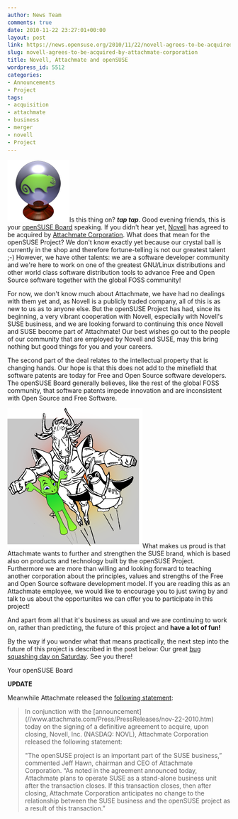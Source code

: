 ```yaml
---
author: News Team
comments: true
date: 2010-11-22 23:27:01+00:00
layout: post
link: https://news.opensuse.org/2010/11/22/novell-agrees-to-be-acquired-by-attachmate-corporation/
slug: novell-agrees-to-be-acquired-by-attachmate-corporation
title: Novell, Attachmate and openSUSE
wordpress_id: 5512
categories:
- Announcements
- Project
tags:
- acquisition
- attachmate
- business
- merger
- novell
- Project
---
```


![](/wp-content/uploads/2010/11/Logo-fate.png)Is this thing on? ***tap* *tap***. Good evening friends, this is your [openSUSE Board](//en.opensuse.org/openSUSE:Board) speaking. If you didn't hear yet, [Novell](//www.novell.com) has agreed to be acquired by [Attachmate Corporation](//www.attachmate.com). What does that mean for the openSUSE Project? We don't know exactly yet because our crystal ball is currently in the shop and therefore fortune-telling is not our greatest talent ;-) However, we have other talents: we are a software developer community and we're here to work on one of the greatest GNU/Linux distributions and other world class software distribution tools to advance Free and Open Source software together with the global FOSS community!

For now, we don't know much about Attachmate, we have had no dealings with them yet and, as Novell is a publicly traded company, all of this is as new to us as to anyone else. But the openSUSE Project has had, since its beginning, a very vibrant cooperation with Novell, especially with Novell's SUSE business, and we are looking forward to continuing this once Novell and SUSE become part of Attachmate! Our best wishes go out to the people of our community that are employed by Novell and SUSE, may this bring nothing but good things for you and your careers.

The second part of the deal relates to the intellectual property that is changing hands. Our hope is that this does not add to the minefield that software patents are today for Free and Open Source software developers. The openSUSE Board generally believes, like the rest of the global FOSS community, that software patents impede innovation and are inconsistent with Open Source and Free Software.

![](/wp-content/uploads/2010/11/geekoandco21.png)What makes us proud is that Attachmate wants to further and strengthen the SUSE brand, which is based also on products and technology built by the openSUSE Project. Furthermore we are more than willing and looking forward to teaching another corporation about the principles, values and strengths of the Free and Open Source software development model. If you are reading this as an Attachmate employee, we would like to encourage you to just swing by and talk to us about the opportunites we can offer you to participate in this project!

And apart from all that it's business as usual and we are continuing to work on, rather than predicting, the future of this project and **have a lot of fun!**

  


By the way if you wonder what that means practically, the next step into the future of this project is described in the post below: Our great [bug squashing day on Saturday](//news.opensuse.org/2010/11/22/opensuse-bug-day-on-saturday-november-27th/). See you there!

Your openSUSE Board

**UPDATE**

Meanwhile Attachmate released the [following statement](//www.attachmate.com/Press/PressReleases/nov-22-2010-SUSE.htm):


<blockquote>In conjunction with the [announcement](//www.attachmate.com/Press/PressReleases/nov-22-2010.htm) today on the signing of a definitive agreement to acquire, upon  closing, Novell, Inc. (NASDAQ: NOVL), Attachmate Corporation released  the following statement:

"The openSUSE project is an important part of the SUSE business,”  commented Jeff Hawn, chairman and CEO of Attachmate Corporation. “As  noted in the agreement announced today, Attachmate plans to operate SUSE  as a stand-alone business unit after the transaction closes. If this  transaction closes, then after closing, Attachmate Corporation  anticipates no change to the relationship between the SUSE business and  the openSUSE project as a result of this transaction.”</blockquote>
